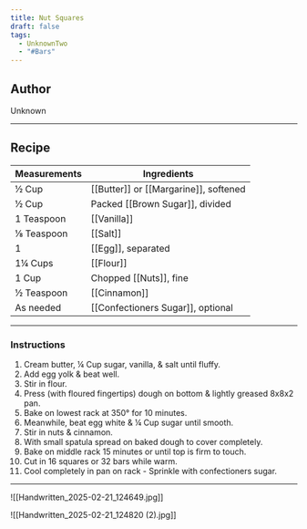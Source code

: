 ```yaml
---
title: Nut Squares
draft: false
tags:
  - UnknownTwo
  - "#Bars"
---
```

## Author
Unknown
___
## Recipe

| Measurements | Ingredients               |
| :----------- | ------------------------- |
| ½ Cup               | [[Butter]] or [[Margarine]], softened   |
| ½ Cup               | Packed [[Brown Sugar]], divided          |
| 1 Teaspoon            | [[Vanilla]]                            |
| ⅛ Teaspoon            | [[Salt]]                               |
| 1                   | [[Egg]], separated                     |
| 1¼ Cups              | [[Flour]]                              |
| 1 Cup              | Chopped [[Nuts]], fine    |
| ½ Teaspoon    | [[Cinnamon]] |
|  As needed      | [[Confectioners Sugar]], optional             |
___
### Instructions
1.  Cream butter, ¼ Cup sugar, vanilla, & salt until fluffy.
2. Add egg yolk & beat well.
3. Stir in flour.
4. Press (with floured fingertips) dough on bottom & lightly greased 8x8x2 pan.
5.  Bake on lowest rack at 350° for 10 minutes.
6.  Meanwhile, beat egg white & ¼ Cup sugar until smooth.
7.  Stir in nuts & cinnamon.
8. With small spatula spread on baked dough to cover completely.
9. Bake on middle rack 15 minutes or until top is firm to touch.
10. Cut in 16 squares or 32 bars while warm.
11. Cool completely in pan on rack - Sprinkle with confectioners sugar.
___
![[Handwritten_2025-02-21_124649.jpg]]

![[Handwritten_2025-02-21_124820 (2).jpg]]